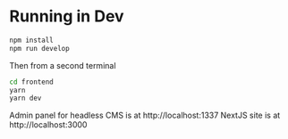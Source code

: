 # Running in Dev

```bash
npm install
npm run develop
```

Then from a second terminal

```bash
cd frontend
yarn
yarn dev
```

Admin panel for headless CMS is at http://localhost:1337
NextJS site is at http://localhost:3000

